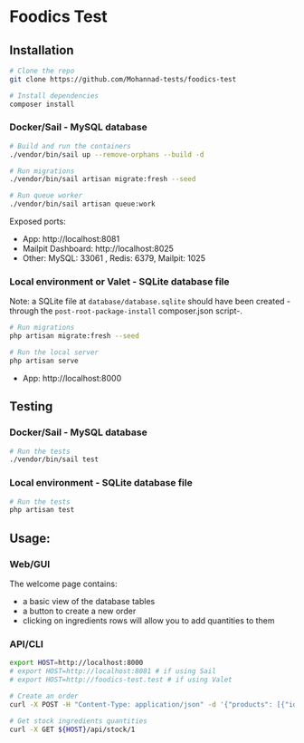 
# Foodics Test

## Installation

```bash
# Clone the repo
git clone https://github.com/Mohannad-tests/foodics-test

# Install dependencies
composer install
```

### Docker/Sail - MySQL database

```bash
# Build and run the containers
./vendor/bin/sail up --remove-orphans --build -d

# Run migrations
./vendor/bin/sail artisan migrate:fresh --seed

# Run queue worker
./vendor/bin/sail artisan queue:work
```

Exposed ports:

- App: http://localhost:8081
- Mailpit Dashboard: http://localhost:8025
- Other: MySQL: 33061 , Redis: 6379, Mailpit: 1025

### Local environment or Valet - SQLite database file

Note: a SQLite file at `database/database.sqlite` should have been created -through the `post-root-package-install` composer.json script-.

```bash
# Run migrations
php artisan migrate:fresh --seed

# Run the local server
php artisan serve
```

- App: http://localhost:8000

## Testing

### Docker/Sail - MySQL database

```bash
# Run the tests
./vendor/bin/sail test
```

### Local environment - SQLite database file

```bash
# Run the tests
php artisan test
```

## Usage:

### Web/GUI

The welcome page contains:

- a basic view of the database tables
- a button to create a new order
- clicking on ingredients rows will allow you to add quantities to them


### API/CLI

```bash
export HOST=http://localhost:8000
# export HOST=http://localhost:8081 # if using Sail
# export HOST=http://foodics-test.test # if using Valet

# Create an order
curl -X POST -H "Content-Type: application/json" -d '{"products": [{"id": 1, "quantity": 2}]}' ${HOST}/api/order

# Get stock ingredients quantities
curl -X GET ${HOST}/api/stock/1
```

